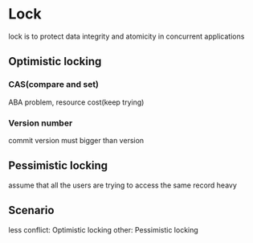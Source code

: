 # Lock

lock is to protect data integrity and atomicity in concurrent applications

## Optimistic locking

### CAS(compare and set)

ABA problem, resource cost(keep trying)

### Version number

commit version must bigger than version

## Pessimistic locking

assume that all the users are trying to access the same record 
heavy

## Scenario

less conflict: Optimistic locking
other: Pessimistic locking